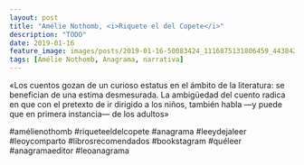 ```yaml
---
layout: post
title: "Amélie Nothomb, <i>Riquete el del Copete</i>"
description: "TODO"
date: 2019-01-16
feature_image: images/posts/2019-01-16-50083424_1116875131806459_4438422850927568871_n_18022300012037059.jpg
tags: [Amélie Nothomb, Anagrama, narrativa]
---
```


«Los cuentos gozan de un curioso estatus en el ámbito de la literatura: se benefician de una estima desmesurada. La ambigüedad del cuento radica en que con el pretexto de ir dirigido a los niños, también habla —y puede que en primera instancia— de los adultos»
<!--more-->

#amélienothomb #riqueteeldelcopete #anagrama #leeydejaleer #leoycomparto #librosrecomendados #bookstagram #quéleer #anagramaeditor #leoanagrama


